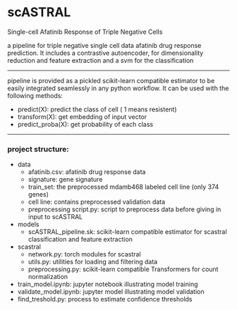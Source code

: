 # scASTRAL
Single-cell Afatinib Response of Triple Negative Cells

a pipeline for triple negative single cell data afatinib drug response prediction.
It includes a contrastive autoencoder, for dimensionality reduction and
feature extraction and a svm for the classification

----------------------------------
pipeline is provided as a pickled scikit-learn compatible estimator to be
easily integrated seamlessly in any python workflow.
It can be used with the following methods:
- predict(X): predict the class of cell ( 1 means resistent)
- transform(X): get embedding of input vector
- predict_proba(X): get probability of each class
--------------------------------------------------
### project structure:

- data
  - afatinib.csv: afatinib drug response data
  - signature: gene signature
  - train_set: the preprocessed mdamb468 labeled cell line (only 374 genes)
  - cell line: contains preprocessed validation data
  - preprocessing script.py: script to preprocess data before giving in input to scASTRAL
- models
  - scASTRAL_pipeline.sk: scikit-learn compatible estimator for scastral
  classification and feature extraction
- scastral
  - network.py: torch modules for scastral
  - utils.py:  utilities for loading and filtering data
  - preprocessing.py: scikit-learn compatible Transformers for count normalization
- train_model.ipynb: jupyter notebook illustrating model training
- validate_model.ipynb: jupyter model illustrating model validation
- find_treshold.py: process to estimate confidence thresholds